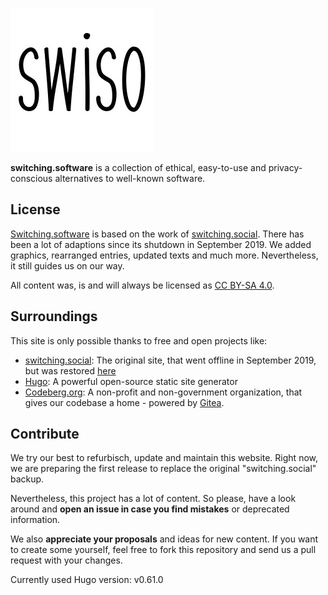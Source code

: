 ![switching.social](static/images/favicon.png)

**switching.software** is a collection of ethical, easy-to-use and privacy-conscious alternatives to well-known software.

## License

[Switching.software](https://switching.software) is based on the work of [switching.social](https://web.archive.org/web/20190915101437/https://switching.social/). There has been a lot of adaptions since its shutdown in September 2019. We added graphics, rearranged entries, updated texts and much more. Nevertheless, it still guides us on our way.

All content was, is and will always be licensed as [CC BY-SA 4.0](https://creativecommons.org/licenses/by-sa/4.0/).

## Surroundings

This site is only possible thanks to free and open projects like:

- [switching.social](https://web.archive.org/web/20190915101437/https://switching.social/): The original site, that went offline in September 2019, but was restored [here](https://codeberg.org/swiso-en/archive)
- [Hugo](https://gohugo.io/): A powerful open-source static site generator 
- [Codeberg.org](https://codeberg.org/): A non-profit and non-government organization, that gives our codebase a home - powered by [Gitea](http://gitea.io/).

## Contribute

We try our best to refurbisch, update and maintain this website. Right now, we are preparing the first release to replace the original "switching.social" backup.

Nevertheless, this project has a lot of content. So please, have a look around and **open an issue in case you find mistakes** or deprecated information. 

We also **appreciate your proposals** and ideas for new content. If you want to create some yourself, feel free to fork this repository and send us a pull request with your changes. 

Currently used Hugo version: v0.61.0